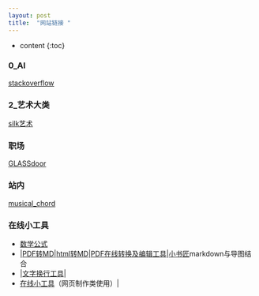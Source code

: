 ```yaml
---
layout: post
title:  "网站链接 "
---
```

* content
{:toc}



### 0_AI

[stackoverflow](https://stackoverflow.com/)

### 2_艺术大类
[silk艺术](https://sharmer156.github.io/test/Silk%20%E2%80%93%20Interactive%20Generative%20Art "silk艺术")





### 职场
[GLASSdoor](https://www.glassdoor.com)

### 站内
[musical_chord](https://sharmer156.github.io/test/musical_chord_progression_arpeggiator/)

### 在线小工具
* [数学公式](https://www.codecogs.com/latex/eqneditor.php) 
* |[PDF转MD](http://pdf2md.morethan.io/)|[html转MD](https://tool.lu/markdown)|[PDF在线转换及编辑工具](https://smallpdf.com/cn)|[小书匠](http://markdown.xiaoshujiang.com/)markdown与导图结合
* |[文字换行工具](https://www.textfixer.com/tools/remove-line-breaks.php)|
* [在线小工具](https://tool.lu/c/developer)（网页制作类使用）|